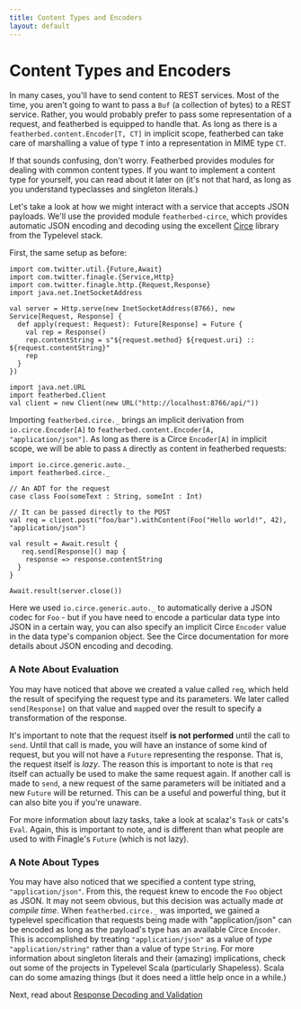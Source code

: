 ```yaml
---
title: Content Types and Encoders
layout: default
---
```


# Content Types and Encoders

In many cases, you'll have to send content to REST services.  Most of the time, you aren't going to want to pass a `Buf`
(a collection of bytes) to a REST service.  Rather, you would probably prefer to pass some representation of a request,
and featherbed is equipped to handle that.  As long as there is a `featherbed.content.Encoder[T, CT]` in implicit
scope, featherbed can take care of marshalling a value of type `T` into a representation in MIME type `CT`.

If that sounds confusing, don't worry.  Featherbed provides modules for dealing with common content types.  If you want
to implement a content type for yourself, you can read about it later on (it's not that hard, as long as you understand
typeclasses and singleton literals.)

Let's take a look at how we might interact with a service that accepts JSON payloads.  We'll use the provided module
`featherbed-circe`, which provides automatic JSON encoding and decoding using the excellent
[Circe](https://github.com/travisbrown/circe) library from the Typelevel stack.

First, the same setup as before:

```tut:book
import com.twitter.util.{Future,Await}
import com.twitter.finagle.{Service,Http}
import com.twitter.finagle.http.{Request,Response}
import java.net.InetSocketAddress

val server = Http.serve(new InetSocketAddress(8766), new Service[Request, Response] {
  def apply(request: Request): Future[Response] = Future {
    val rep = Response()
    rep.contentString = s"${request.method} ${request.uri} :: ${request.contentString}"
    rep
  }
})

import java.net.URL
import featherbed.Client
val client = new Client(new URL("http://localhost:8766/api/"))
```

Importing `featherbed.circe._` brings an implicit derivation from `io.circe.Encoder[A]` to
`featherbed.content.Encoder[A, "application/json"]`.  As long as there is a Circe `Encoder[A]`
in implicit scope, we will be able to pass `A` directly as content in featherbed requests:

```tut:book
import io.circe.generic.auto._
import featherbed.circe._

// An ADT for the request
case class Foo(someText : String, someInt : Int)

// It can be passed directly to the POST
val req = client.post("foo/bar").withContent(Foo("Hello world!", 42), "application/json")

val result = Await.result {
   req.send[Response]() map {
    response => response.contentString
  }
}
```

```tut:invisible
Await.result(server.close())
```

Here we used `io.circe.generic.auto._` to automatically derive a JSON codec for `Foo` - but if you have need to encode
a particular data type into JSON in a certain way, you can also specify an implicit Circe `Encoder` value in the data
type's companion object.  See the Circe documentation for more details about JSON encoding and decoding.

### A Note About Evaluation

You may have noticed that above we created a value called `req`, which held the result of specifying the request
type and its parameters.  We later called `send[Response]` on that value and `map`ped over the result to specify a
transformation of the response.

It's important to note that the request itself **is not performed** until the call to `send`. Until that call is made,
you will have an instance of some kind of request, but you will not have a `Future` representing the response.  That is,
the request itself is *lazy*.  The reason this is important to note is that `req` itself can actually be used to make
the same request again.  If another call is made to `send`, a new request of the same parameters will be initiated and a
new `Future` will be returned.  This can be a useful and powerful thing, but it can also bite you if you're unaware.

For more information about lazy tasks, take a look at scalaz's `Task` or cats's `Eval`.  Again, this is important to
note, and is different than what people are used to with Finagle's `Future` (which is not lazy).

### A Note About Types

You may have also noticed that we specified a content type string, `"application/json"`.  From this, the request knew
to encode the `Foo` object as JSON.  It may not seem obvious, but this decision was actually made *at compile time*.
When `featherbed.circe._` was imported, we gained a typelevel specification that requests being made with
"application/json" can be encoded as long as the payload's type has an available Circe `Encoder`.  This is accomplished
by treating `"application/json"` as a value of *type* `"application/string"` rather than a value of type `String`. For
more information about singleton literals and their (amazing) implications, check out some of the projects in
Typelevel Scala (particularly Shapeless).  Scala can do some amazing things (but it does need a little help once in a while.)

Next, read about [Response Decoding and Validation](04-response-decoding-and-validation.html)
